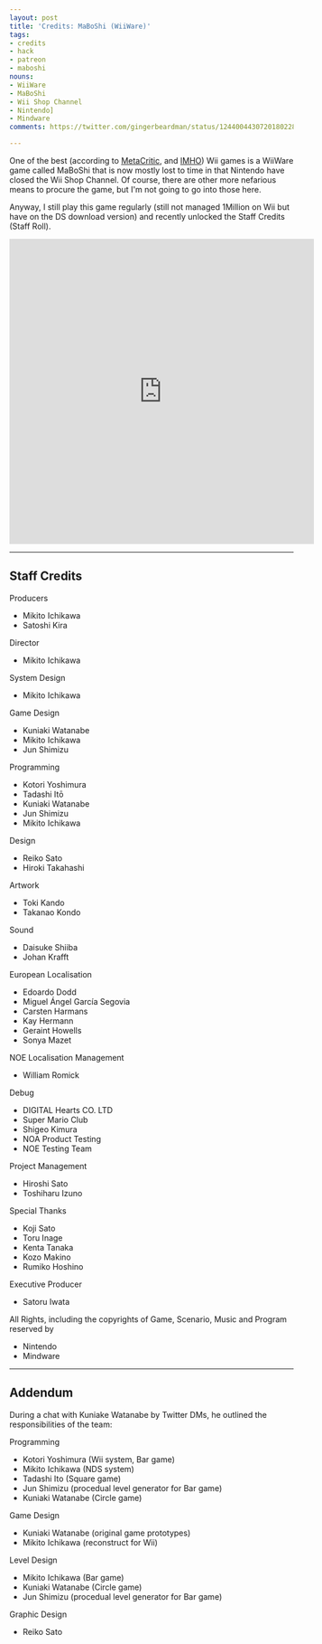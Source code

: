 ```yaml
---
layout: post
title: 'Credits: MaBoShi (WiiWare)'
tags:
- credits
- hack
- patreon
- maboshi
nouns:
- WiiWare
- MaBoShi
- Wii Shop Channel
- Nintendo]
- Mindware
comments: https://twitter.com/gingerbeardman/status/1244004430720180228

---
```


One of the best (according to [MetaCritic](https://www.metacritic.com/game/wii/maboshis-arcade), and [IMHO](https://dreampast.tumblr.com/post/1342575347/maboshi)) Wii games is a WiiWare game called MaBoShi that is now mostly lost to time in that Nintendo have closed the Wii Shop Channel. Of course, there are other more nefarious means to procure the game, but I'm not going to go into those here.

Anyway, I still play this game regularly (still not managed 1Million on Wii but have on the DS download version) and recently unlocked the Staff Credits (Staff Roll).

<iframe width="540" height="540" src="https://www.youtube.com/embed/3z5Hlj2nof4?si=5eJTCJV_pi3oGop5" title="YouTube video player" frameborder="0" allow="accelerometer; autoplay; clipboard-write; encrypted-media; gyroscope; picture-in-picture; web-share" referrerpolicy="strict-origin-when-cross-origin" allowfullscreen></iframe>

----

## Staff Credits

Producers
*   Mikito Ichikawa
*   Satoshi Kira

Director
*   Mikito Ichikawa

System Design
*   Mikito Ichikawa

Game Design
*   Kuniaki Watanabe
*   Mikito Ichikawa
*   Jun Shimizu

Programming
*   Kotori Yoshimura
*   Tadashi Itō
*   Kuniaki Watanabe
*   Jun Shimizu
*   Mikito Ichikawa

Design
*   Reiko Sato
*   Hiroki Takahashi

Artwork
*   Toki Kando
*   Takanao Kondo

Sound
*   Daisuke Shiiba
*   Johan Krafft

European Localisation
*   Edoardo Dodd
*   Miguel Ángel García Segovia
*   Carsten Harmans
*   Kay Hermann
*   Geraint Howells
*   Sonya Mazet

NOE Localisation Management
*   William Romick

Debug
*   DIGITAL Hearts CO. LTD
*   Super Mario Club
*   Shigeo Kimura
*   NOA Product Testing
*   NOE Testing Team

Project Management
*   Hiroshi Sato
*   Toshiharu Izuno

Special Thanks
*   Koji Sato
*   Toru Inage
*   Kenta Tanaka
*   Kozo Makino
*   Rumiko Hoshino

Executive Producer
*   Satoru Iwata

All Rights, including the copyrights of Game, Scenario, Music and Program reserved by
*   Nintendo
*   Mindware

----

## Addendum

During a chat with Kuniake Watanabe by Twitter DMs, he outlined the responsibilities of the team:

Programming
* Kotori Yoshimura (Wii system, Bar game)
* Mikito Ichikawa (NDS system)
* Tadashi Ito (Square game)
* Jun Shimizu (procedual level generator for Bar game)
* Kuniaki Watanabe (Circle game)

Game Design
* Kuniaki Watanabe (original game prototypes)
* Mikito Ichikawa (reconstruct for Wii)

Level Design
* Mikito Ichikawa (Bar game)
* Kuniaki Watanabe (Circle game)
* Jun Shimizu (procedual level generator for Bar game)

Graphic Design
* Reiko Sato
